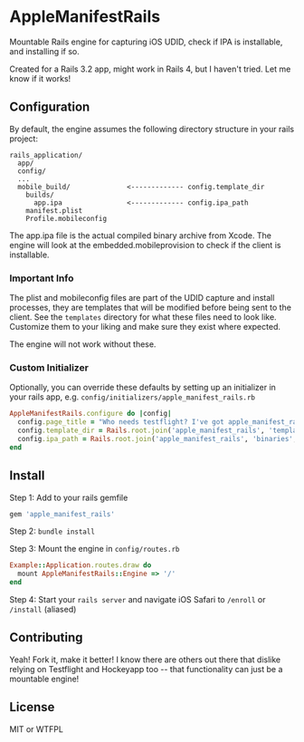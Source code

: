 # AppleManifestRails

Mountable Rails engine for capturing iOS UDID, check if IPA is installable, and installing if so.

Created for a Rails 3.2 app, might work in Rails 4, but I haven't tried. Let me know if it works!

## Configuration

By default, the engine assumes the following directory structure in your rails project:

```
rails_application/
  app/
  config/
  ...
  mobile_build/              <------------- config.template_dir
    builds/
      app.ipa                <------------- config.ipa_path
    manifest.plist
    Profile.mobileconfig
```

The app.ipa file is the actual compiled binary archive from Xcode. The engine will look at the embedded.mobileprovision to check if the client is installable.

### Important Info

The plist and mobileconfig files are part of the UDID capture and install processes, they are templates that will be modified before being sent to the client. See the `templates` directory for what these files need to look like. Customize them to your liking and make sure they exist where expected.

The engine will not work without these.

### Custom Initializer

Optionally, you can override these defaults by setting up an initializer in your rails app, e.g. `config/initializers/apple_manifest_rails.rb`

```ruby
AppleManifestRails.configure do |config|
  config.page_title = "Who needs testflight? I've got apple_manifest_rails!"
  config.template_dir = Rails.root.join('apple_manifest_rails', 'templates')
  config.ipa_path = Rails.root.join('apple_manifest_rails', 'binaries', 'my_custom.ipa')
end
```

## Install

Step 1: Add to your rails gemfile

```ruby
gem 'apple_manifest_rails'
```

Step 2: `bundle install`

Step 3: Mount the engine in `config/routes.rb`

```ruby
Example::Application.routes.draw do
  mount AppleManifestRails::Engine => '/'
end
```

Step 4: Start your `rails server` and navigate iOS Safari to `/enroll` or `/install` (aliased)

## Contributing

Yeah! Fork it, make it better! I know there are others out there that dislike relying on Testflight and Hockeyapp too -- that functionality can just be a mountable engine!

## License

MIT or WTFPL
